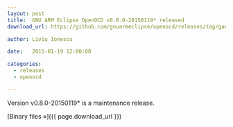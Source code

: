 ```yaml
---
layout: post
title:  GNU ARM Eclipse OpenOCD v0.8.0-20150119* released
download_url: https://github.com/gnuarmeclipse/openocd/releases/tag/gae-0.8.0-20150119

author: Liviu Ionescu

date:   2015-01-19 12:00:00

categories:
  - releases
  - openocd

---
```


Version v0.8.0-20150119* is a maintenance release.

[Binary files »]({{ page.download_url }})
